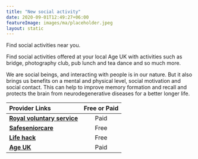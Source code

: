 ```yaml
---
title: "New social activity"
date: 2020-09-01T12:49:27+06:00
featureImage: images/ma/placeholder.jpeg
layout: static
---
```


Find social activities near you.

Find social activities offered at your local Age UK with activities such as bridge, photography club, pub lunch and tea dance and so much more.

We are social beings, and interacting with people is in our nature. But it also brings us benefits on a mental and physical level, social motivation and social contact. This can help to improve memory formation and recall and protects the brain from neurodegenerative diseases for a better longer life.

| Provider Links      | Free or Paid  |  
| :-----------          | :--------------:      |  
| [**Royal voluntary service**](https://www.royalvoluntaryservice.org.uk/our-services/social-activities/) | Paid | 
| [**Safeseniorcare**](https://saferseniorcare.com/recreational-activities-for-elderly-seniors/) | Free | 
| [**Life hack**](https://www.lifehack.org/articles/lifestyle/24-enriching-activities-50-somethings-should-their-free-time.html) | Free | 
| [**Age UK**](https://www.ageuk.org.uk/services/in-your-area/social-activities/) | Paid | 
  

<br/><br/>






